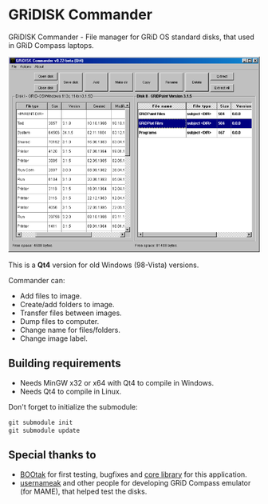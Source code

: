 # GRiDISK Commander
GRiDISK Commander - File manager for GRiD OS standard disks, that used in GRiD Compass laptops.

![Main Window](https://raw.githubusercontent.com/Bs0Dd/GRiDISKCOM4/master/mainwindow.png)

This is a **Qt4** version for old Windows (98-Vista) versions.

Commander can:

* Add files to image.
* Create/add folders to image.
* Transfer files between images.
* Dump files to computer.
* Change name for files/folders.
* Change image label.

## Building requirements
* Needs MinGW x32 or x64 with Qt4 to compile in Windows.
* Needs Qt4 to compile in Linux.

Don't forget to initialize the submodule:
```
git submodule init
git submodule update
```

## Special thanks to
* [BOOtak](https://github.com/BOOtak) for first testing, bugfixes and [core library](https://github.com/BOOtak/CCOS-disk-utils) for this application.
* [usernameak](https://github.com/usernameak) and other people for developing GRiD Compass emulator (for MAME), that helped test the disks.
